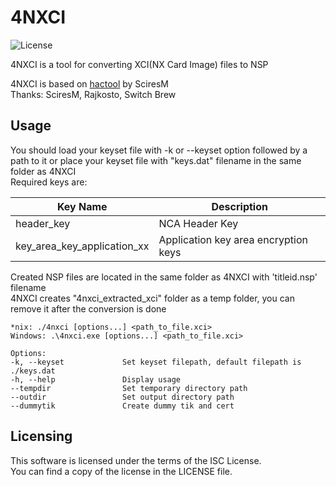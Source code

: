 # 4NXCI

![License](https://img.shields.io/badge/license-ISC-blue.svg)

4NXCI is a tool for converting XCI(NX Card Image) files to NSP  

4NXCI is based on [hactool](https://github.com/SciresM/hactool) by SciresM  
Thanks: SciresM, Rajkosto, Switch Brew

## Usage

You should load your keyset file with -k or --keyset option followed by a path to it or place your keyset file with "keys.dat" filename in the same folder as 4NXCI  
Required keys are:  

Key Name | Description
-------- | -----------
header_key | NCA Header Key
key_area_key_application_xx | Application key area encryption keys

Created NSP files are located in the same folder as 4NXCI with 'titleid.nsp' filename  
4NXCI creates "4nxci_extracted_xci" folder as a temp folder, you can remove it after the conversion is done

```
*nix: ./4nxci [options...] <path_to_file.xci>  
Windows: .\4nxci.exe [options...] <path_to_file.xci>  
  
Options:  
-k, --keyset             Set keyset filepath, default filepath is ./keys.dat  
-h, --help               Display usage  
--tempdir                Set temporary directory path  
--outdir                 Set output directory path  
--dummytik               Create dummy tik and cert
```

## Licensing

This software is licensed under the terms of the ISC License.  
You can find a copy of the license in the LICENSE file.
